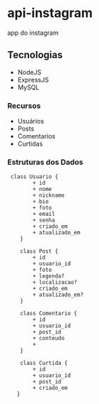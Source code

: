 # api-instagram
app do instagram 


## Tecnologias 
- NodeJS
- ExpressJS
- MySQL 

### Recursos 
- Usuários 
- Posts
- Comentarios 
- Curtidas 

### Estruturas dos Dados 
```mermaid 
 class Usuario {
        + id
        + nome 
        + nickname
        + bio
        + foto 
        + email
        + senha 
        + criado_em
        + atualizado_em
    }

    class Post {
        + id
        + usuario_id
        + foto 
        + legenda?
        + localizacao?
        + criado_em
        + atualizado_em?
    }

    class Comentario {
        + id 
        + usuario_id
        + post_id
        + conteudo
        +
    }

    class Curtida {
        + id
        + usuario_id
        + post_id
        + criado_em 
   }
```